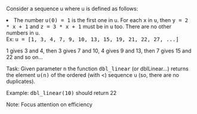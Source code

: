 Consider a sequence u where u is defined as follows:

<li>
The number <kbd>u(0) = 1</kbd> is the first one in <kbd>u</kbd>.
For each <kbd>x</kbd> in <kbd>u</kbd>, then <kbd>y = 2 * x + 1</kbd> and <kbd>z = 3 * x + 1</kbd> must be in <kbd>u</kbd> too.
There are no other numbers in <kbd>u</kbd>.
</li>
Ex: <kbd>u = [1, 3, 4, 7, 9, 10, 13, 15, 19, 21, 22, 27, ...]</kbd>

1 gives 3 and 4, then 3 gives 7 and 10, 4 gives 9 and 13, then 7 gives 15 and 22 and so on...

Task:
Given parameter <kbd>n</kbd> the function <kbd>dbl_linear</kbd> (or dblLinear...) returns the element <kbd>u(n)</kbd> of the ordered (with <) sequence <kbd>u</kbd> (so, there are no duplicates).

Example:
<kbd>dbl_linear(10)</kbd> should return 22

Note:
Focus attention on efficiency
